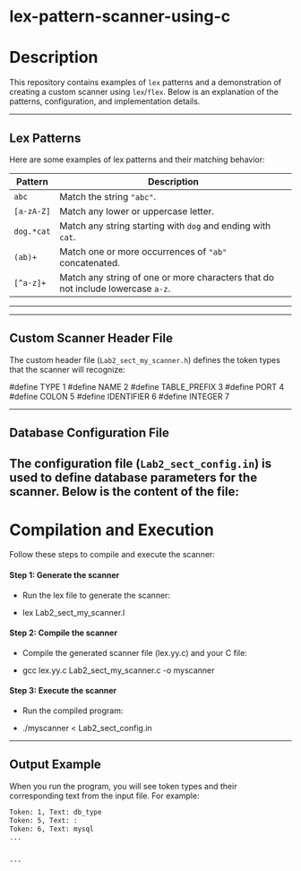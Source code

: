 # lex-pattern-scanner-using-c

# Description

This repository contains examples of `lex` patterns and a demonstration of creating a custom scanner using `lex`/`flex`. Below is an explanation of the patterns, configuration, and implementation details.

---

## Lex Patterns

Here are some examples of lex patterns and their matching behavior:

| **Pattern**   | **Description**                                                                 |
|---------------|---------------------------------------------------------------------------------|
| `abc`         | Match the string `"abc"`.                                                      |
| `[a-zA-Z]`    | Match any lower or uppercase letter.                                           |
| `dog.*cat`    | Match any string starting with `dog` and ending with `cat`.                   |
| `(ab)+`       | Match one or more occurrences of `"ab"` concatenated.                         |
| `[^a-z]+`     | Match any string of one or more characters that do not include lowercase `a-z`.|

---
---

## Custom Scanner Header File

The custom header file (`Lab2_sect_my_scanner.h`) defines the token types that the scanner will recognize:


#define TYPE 1
#define NAME 2
#define TABLE_PREFIX 3
#define PORT 4
#define COLON 5
#define IDENTIFIER 6
#define INTEGER 7

---
## Database Configuration File

The configuration file (`Lab2_sect_config.in`) is used to define database parameters for the scanner. Below is the content of the file:
---

# Compilation and Execution

Follow these steps to compile and execute the scanner:

#### Step 1: Generate the scanner

+  Run the lex file to generate the scanner:

+ lex Lab2_sect_my_scanner.l

#### Step 2: Compile the scanner

+ Compile the generated scanner file (lex.yy.c) and your C file:

+ gcc lex.yy.c Lab2_sect_my_scanner.c -o myscanner

#### Step 3: Execute the scanner

+ Run the compiled program:

+ ./myscanner < Lab2_sect_config.in


---

## Output Example

When you run the program, you will see token types and their corresponding text from the input file. For example:
```bash
Token: 1, Text: db_type
Token: 5, Text: :
Token: 6, Text: mysql
...


---
